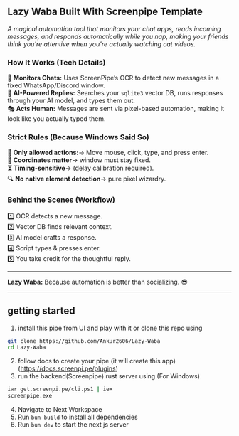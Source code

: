 ## Lazy Waba Built With Screenpipe Template

*A magical automation tool that monitors your chat apps, reads incoming messages, and responds automatically while you nap, making your friends think you're attentive when you're actually watching cat videos.*

### How It Works (Tech Details)
🧐 **Monitors Chats:** Uses ScreenPipe’s OCR to detect new messages in a fixed WhatsApp/Discord window.  
🤖 **AI-Powered Replies:** Searches your `sqlite3` vector DB, runs responses through your AI model, and types them out.  
🎭 **Acts Human:** Messages are sent via pixel-based automation, making it look like you actually typed them.  

### Strict Rules (Because Windows Said So)
🚫 **Only allowed actions:**-> Move mouse, click, type, and press enter.  
📍 **Coordinates matter**-> window must stay fixed.  
⏳ **Timing-sensitive**-> (delay calibration required).  
🔍 **No native element detection**-> pure pixel wizardry.  

### Behind the Scenes (Workflow)
1️⃣ OCR detects a new message.  
2️⃣ Vector DB finds relevant context.  
3️⃣ AI model crafts a response.  
4️⃣ Script types & presses enter.  
5️⃣ You take credit for the thoughtful reply.  

---

**Lazy Waba:** Because automation is better than socializing. 😎

---


## getting started

1. install this pipe from UI and play with it or clone this repo using 
```bash
git clone https://github.com/Ankur2606/Lazy-Waba
cd Lazy-Waba
```
2. follow docs to create your pipe (it will create this app) (https://docs.screenpi.pe/plugins)
3. run the backend(Screenpipe) rust server using (For Windows)
```bash
iwr get.screenpi.pe/cli.ps1 | iex
screenpipe.exe
```
4. Navigate to Next Workspace
5. Run ```bun build``` to install all dependencies
6. Run ```bun dev``` to start the next js server
